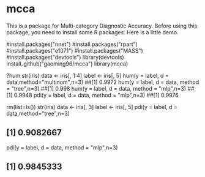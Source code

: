 # mcca
This is a package for Multi-category Diagnostic Accuracy.
Before using this package, you need to install some R packages.
Here is a little demo.

#install.packages("nnet")
#install.packages("rpart")
#install.packages("e1071")
#install.packages("MASS")
#install.packages("devtools")
library(devtools)
install_github("gaoming96/mcca")
library(mcca)

?hum
str(iris)
data <- iris[, 1:4]
label <- iris[, 5]
hum(y = label, d = data,method="multinom",n=3)
##[1] 0.9972
hum(y = label, d = data, method = "tree",n=3)
##[1] 0.998
hum(y = label, d = data, method = "mlp",n=3)
##[1] 0.9948
pdi(y = label, d = data, method = "mlp",n=3)
##[1] 0.9976

rm(list=ls())
str(iris)
data <- iris[, 3]
label <- iris[, 5]
pdi(y = label, d = data,method="tree",n=3)
## [1] 0.9082667
pdi(y = label, d = data, method = "mlp",n=3)
## [1] 0.9845333
